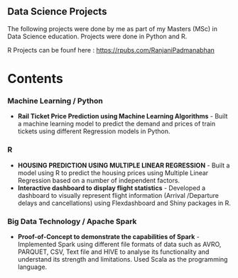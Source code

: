 ## Data Science Projects

The following projects were done by me as part of my Masters (MSc) in Data Science education.
Projects were done in Python and R.

R Projects can be founf here : https://rpubs.com/RanjaniPadmanabhan

# Contents

### Machine Learning / Python

 * **Rail Ticket Price Prediction using Machine Learning Algorithms** - Built a machine learning model to predict the demand and prices of train tickets using different Regression models in Python.

### R

* **HOUSING PREDICTION USING MULTIPLE LINEAR REGRESSION** - Built a model using R to predict the housing prices using Multiple Linear Regression based on a number of independent factors.
* **Interactive dashboard to display flight statistics** - Developed a dashboard to visually represent flight information (Arrival /Departure delays and cancellations) using Flexdashboard and Shiny packages in R.

### Big Data Technology / Apache Spark

* **Proof-of-Concept to demonstrate the capabilities of Spark** - Implemented Spark using different file formats of data such as AVRO, PARQUET, CSV, Text file and HIVE to analyse its functionality  and understand its strength and limitations. Used Scala as the programming language. 

